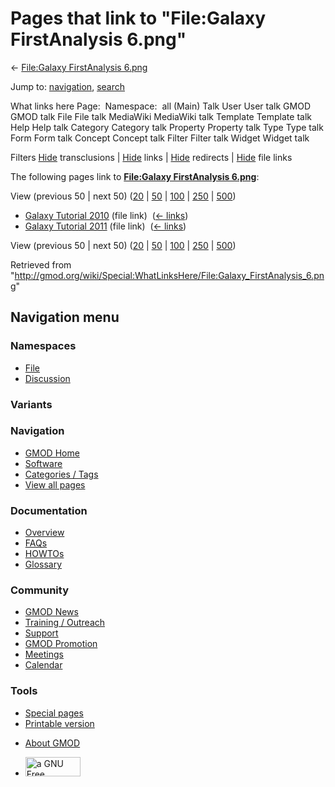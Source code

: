 <div id="mw-page-base" class="noprint">

</div>

<div id="mw-head-base" class="noprint">

</div>

<div id="content" class="mw-body" role="main">

<span id="top"></span>

<div id="mw-js-message" style="display:none;">

</div>



# <span dir="auto">Pages that link to "File:Galaxy FirstAnalysis 6.png"</span>

<div id="bodyContent">

<div id="contentSub">

← [File:Galaxy FirstAnalysis
6.png](/wiki/File:Galaxy_FirstAnalysis_6.png "File:Galaxy FirstAnalysis 6.png")

</div>

<div id="jump-to-nav" class="mw-jump">

Jump to: [navigation](#mw-navigation), [search](#p-search)

</div>

<div id="mw-content-text">

What links here Page:  Namespace:  all (Main) Talk User User talk GMOD
GMOD talk File File talk MediaWiki MediaWiki talk Template Template talk
Help Help talk Category Category talk Property Property talk Type Type
talk Form Form talk Concept Concept talk Filter Filter talk Widget
Widget talk

Filters
[Hide](/mediawiki/index.php?title=Special:WhatLinksHere/File:Galaxy_FirstAnalysis_6.png&hidetrans=1 "Special:WhatLinksHere/File:Galaxy FirstAnalysis 6.png")
transclusions \|
[Hide](/mediawiki/index.php?title=Special:WhatLinksHere/File:Galaxy_FirstAnalysis_6.png&hidelinks=1 "Special:WhatLinksHere/File:Galaxy FirstAnalysis 6.png")
links \|
[Hide](/mediawiki/index.php?title=Special:WhatLinksHere/File:Galaxy_FirstAnalysis_6.png&hideredirs=1 "Special:WhatLinksHere/File:Galaxy FirstAnalysis 6.png")
redirects \|
[Hide](/mediawiki/index.php?title=Special:WhatLinksHere/File:Galaxy_FirstAnalysis_6.png&hideimages=1 "Special:WhatLinksHere/File:Galaxy FirstAnalysis 6.png")
file links

The following pages link to **[File:Galaxy FirstAnalysis
6.png](/wiki/File:Galaxy_FirstAnalysis_6.png "File:Galaxy FirstAnalysis 6.png")**:

View (previous 50 \| next 50)
([20](/mediawiki/index.php?title=Special:WhatLinksHere/File:Galaxy_FirstAnalysis_6.png&limit=20 "Special:WhatLinksHere/File:Galaxy FirstAnalysis 6.png")
\|
[50](/mediawiki/index.php?title=Special:WhatLinksHere/File:Galaxy_FirstAnalysis_6.png&limit=50 "Special:WhatLinksHere/File:Galaxy FirstAnalysis 6.png")
\|
[100](/mediawiki/index.php?title=Special:WhatLinksHere/File:Galaxy_FirstAnalysis_6.png&limit=100 "Special:WhatLinksHere/File:Galaxy FirstAnalysis 6.png")
\|
[250](/mediawiki/index.php?title=Special:WhatLinksHere/File:Galaxy_FirstAnalysis_6.png&limit=250 "Special:WhatLinksHere/File:Galaxy FirstAnalysis 6.png")
\|
[500](/mediawiki/index.php?title=Special:WhatLinksHere/File:Galaxy_FirstAnalysis_6.png&limit=500 "Special:WhatLinksHere/File:Galaxy FirstAnalysis 6.png"))

- [Galaxy Tutorial
  2010](/wiki/Galaxy_Tutorial_2010 "Galaxy Tutorial 2010") (file link) ‎
  <span class="mw-whatlinkshere-tools">([←
  links](/mediawiki/index.php?title=Special:WhatLinksHere&target=Galaxy+Tutorial+2010 "Special:WhatLinksHere"))</span>
- [Galaxy Tutorial
  2011](/wiki/Galaxy_Tutorial_2011 "Galaxy Tutorial 2011") (file link) ‎
  <span class="mw-whatlinkshere-tools">([←
  links](/mediawiki/index.php?title=Special:WhatLinksHere&target=Galaxy+Tutorial+2011 "Special:WhatLinksHere"))</span>

View (previous 50 \| next 50)
([20](/mediawiki/index.php?title=Special:WhatLinksHere/File:Galaxy_FirstAnalysis_6.png&limit=20 "Special:WhatLinksHere/File:Galaxy FirstAnalysis 6.png")
\|
[50](/mediawiki/index.php?title=Special:WhatLinksHere/File:Galaxy_FirstAnalysis_6.png&limit=50 "Special:WhatLinksHere/File:Galaxy FirstAnalysis 6.png")
\|
[100](/mediawiki/index.php?title=Special:WhatLinksHere/File:Galaxy_FirstAnalysis_6.png&limit=100 "Special:WhatLinksHere/File:Galaxy FirstAnalysis 6.png")
\|
[250](/mediawiki/index.php?title=Special:WhatLinksHere/File:Galaxy_FirstAnalysis_6.png&limit=250 "Special:WhatLinksHere/File:Galaxy FirstAnalysis 6.png")
\|
[500](/mediawiki/index.php?title=Special:WhatLinksHere/File:Galaxy_FirstAnalysis_6.png&limit=500 "Special:WhatLinksHere/File:Galaxy FirstAnalysis 6.png"))

</div>

<div class="printfooter">

Retrieved from
"<http://gmod.org/wiki/Special:WhatLinksHere/File:Galaxy_FirstAnalysis_6.png>"

</div>

<div id="catlinks" class="catlinks catlinks-allhidden">

</div>

<div class="visualClear">

</div>

</div>

</div>

<div id="mw-navigation">

## Navigation menu

<div id="mw-head">



<div id="left-navigation">

<div id="p-namespaces" class="vectorTabs" role="navigation"
aria-labelledby="p-namespaces-label">

### Namespaces

- <span id="ca-nstab-image"><a href="/wiki/File:Galaxy_FirstAnalysis_6.png" accesskey="c"
  title="View the file page [c]">File</a></span>
- <span id="ca-talk"><a
  href="/mediawiki/index.php?title=File_talk:Galaxy_FirstAnalysis_6.png&amp;action=edit&amp;redlink=1"
  accesskey="t"
  title="Discussion about the content page [t]">Discussion</a></span>

</div>

<div id="p-variants" class="vectorMenu emptyPortlet" role="navigation"
aria-labelledby="p-variants-label">

### 

### Variants[](#)

<div class="menu">

</div>

</div>

</div>

<div id="right-navigation">





</div>



</div>

</div>

</div>

<div id="mw-panel">

<div id="p-logo" role="banner">

<a href="/wiki/Main_Page"
style="background-image: url(http://gmod.org/images/GMOD-cogs.png);"
title="Visit the main page"></a>

</div>

<div id="p-Navigation" class="portal" role="navigation"
aria-labelledby="p-Navigation-label">

### Navigation

<div class="body">

- <span id="n-GMOD-Home">[GMOD Home](/wiki/Main_Page)</span>
- <span id="n-Software">[Software](/wiki/GMOD_Components)</span>
- <span id="n-Categories-.2F-Tags">[Categories /
  Tags](/wiki/Categories)</span>
- <span id="n-View-all-pages">[View all
  pages](/wiki/Special:AllPages)</span>

</div>

</div>

<div id="p-Documentation" class="portal" role="navigation"
aria-labelledby="p-Documentation-label">

### Documentation

<div class="body">

- <span id="n-Overview">[Overview](/wiki/Overview)</span>
- <span id="n-FAQs">[FAQs](/wiki/Category:FAQ)</span>
- <span id="n-HOWTOs">[HOWTOs](/wiki/Category:HOWTO)</span>
- <span id="n-Glossary">[Glossary](/wiki/Glossary)</span>

</div>

</div>

<div id="p-Community" class="portal" role="navigation"
aria-labelledby="p-Community-label">

### Community

<div class="body">

- <span id="n-GMOD-News">[GMOD News](/wiki/GMOD_News)</span>
- <span id="n-Training-.2F-Outreach">[Training /
  Outreach](/wiki/Training_and_Outreach)</span>
- <span id="n-Support">[Support](/wiki/Support)</span>
- <span id="n-GMOD-Promotion">[GMOD
  Promotion](/wiki/GMOD_Promotion)</span>
- <span id="n-Meetings">[Meetings](/wiki/Meetings)</span>
- <span id="n-Calendar">[Calendar](/wiki/Calendar)</span>

</div>

</div>

<div id="p-tb" class="portal" role="navigation"
aria-labelledby="p-tb-label">

### Tools

<div class="body">

- <span id="t-specialpages"><a href="/wiki/Special:SpecialPages" accesskey="q"
  title="A list of all special pages [q]">Special pages</a></span>
- <span id="t-print"><a
  href="/mediawiki/index.php?title=Special:WhatLinksHere/File:Galaxy_FirstAnalysis_6.png&amp;printable=yes"
  rel="alternate" accesskey="p"
  title="Printable version of this page [p]">Printable version</a></span>

</div>

</div>

</div>

</div>

<div id="footer" role="contentinfo">

- <span id="footer-places-about">[About
  GMOD](/wiki/GMOD:About "GMOD:About")</span>

<!-- -->

- <span id="footer-copyrightico">[<img src="http://www.gnu.org/graphics/gfdl-logo-small.png" width="88"
  height="31" alt="a GNU Free Documentation License" />](http://www.gnu.org/licenses/fdl-1.3.html)</span>


<div style="clear:both">

</div>

</div>
